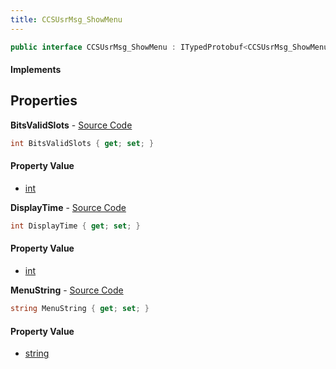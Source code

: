 ```yaml
---
title: CCSUsrMsg_ShowMenu
---
```


```csharp
public interface CCSUsrMsg_ShowMenu : ITypedProtobuf<CCSUsrMsg_ShowMenu>, INativeHandle, INetMessage<CCSUsrMsg_ShowMenu>, IDisposable
```

#### Implements

## Properties

**BitsValidSlots** - [Source Code](https://github.com/swiftly-solution/swiftlys2/blob/master/managed/src/SwiftlyS2.Generated/Protobufs/Interfaces/CCSUsrMsg_ShowMenu.cs#L18)

```csharp
int BitsValidSlots { get; set; }
```

#### Property Value

- [int](https://learn.microsoft.com/dotnet/api/system.int32)

**DisplayTime** - [Source Code](https://github.com/swiftly-solution/swiftlys2/blob/master/managed/src/SwiftlyS2.Generated/Protobufs/Interfaces/CCSUsrMsg_ShowMenu.cs#L21)

```csharp
int DisplayTime { get; set; }
```

#### Property Value

- [int](https://learn.microsoft.com/dotnet/api/system.int32)

**MenuString** - [Source Code](https://github.com/swiftly-solution/swiftlys2/blob/master/managed/src/SwiftlyS2.Generated/Protobufs/Interfaces/CCSUsrMsg_ShowMenu.cs#L24)

```csharp
string MenuString { get; set; }
```

#### Property Value

- [string](https://learn.microsoft.com/dotnet/api/system.string)

